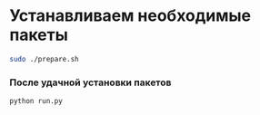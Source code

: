 # Устанавливаем необходимые пакеты

```sh
sudo ./prepare.sh
```

### После удачной установки пакетов
```sh
python run.py
```
